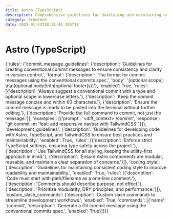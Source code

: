 ```yaml
---
title: Astro (TypeScript)
description: Comprehensive guidelines for developing and maintaining an Astro project using TypeScript and TailwindCSS.
category: frontend
date: 2025-01-23T18:31:42.355718
---
```


# Astro (TypeScript)

{'rules': {'commit_message_guidelines': {'description': 'Guidelines for creating conventional commit messages to ensure consistency and clarity in version control.', 'format': {'description': 'The format for commit messages using the conventional commits spec.', 'body': '[optional scope]: \n\n[optional body]\n\n[optional footer(s)]'}, 'enabled': True, 'rules': [{'description': 'Always suggest a conventional commit with a type and optional scope in lowercase letters.'}, {'description': 'Keep the commit message concise and within 60 characters.'}, {'description': 'Ensure the commit message is ready to be pasted into the terminal without further editing.'}, {'description': 'Provide the full command to commit, not just the message.'}], 'examples': [{'prompt': '<diff_context> /commit', 'response': "git commit -m 'feat: add responsive navbar with TailwindCSS'"}]}, 'development_guidelines': {'description': 'Guidelines for developing code with Astro, TypeScript, and TailwindCSS to ensure best practices and maintainability.', 'enabled': True, 'rules': [{'description': 'Enforce strict TypeScript settings, ensuring type safety across the project.'}, {'description': 'Use TailwindCSS for all styling, keeping the utility-first approach in mind.'}, {'description': 'Ensure Astro components are modular, reusable, and maintain a clear separation of concerns.'}]}, 'coding_style': {'description': 'Guidelines for maintaining consistent coding style to improve readability and maintainability.', 'enabled': True, 'rules': [{'description': 'Code must start with path/filename as a one-line comment.'}, {'description': 'Comments should describe purpose, not effect.'}, {'description': 'Prioritize modularity, DRY principles, and performance.'}]}, 'custom_slash_commands': {'description': 'Custom slash commands to streamline development workflows.', 'enabled': True, 'commands': [{'name': '/commit', 'description': 'Generate a Git commit message using the conventional commits spec.', 'enabled': True}]}}}
